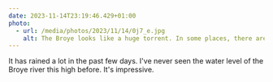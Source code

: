 ```yaml
---
date: 2023-11-14T23:19:46.429+01:00
photo:
  - url: /media/photos/2023/11/14/0j7_e.jpg
    alt: The Broye looks like a huge torrent. In some places, there are hollows between one and two meters. The water is brown and full of tree trunks and branches.
---
```


It has rained a lot in the past few days. I've never seen the water level of the Broye river this high before. It's impressive.
